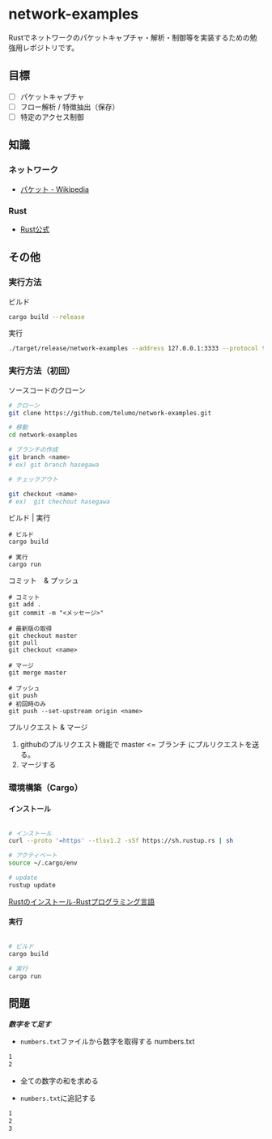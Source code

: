 # network-examples

Rustでネットワークのパケットキャプチャ・解析・制御等を実装するための勉強用レポジトリです。

## 目標

- [ ] パケットキャプチャ
- [ ] フロー解析 / 特徴抽出（保存）
- [ ] 特定のアクセス制御

## 知識

### ネットワーク

- [パケット \- Wikipedia](https://ja.wikipedia.org/wiki/%E3%83%91%E3%82%B1%E3%83%83%E3%83%88)

### Rust

- [Rust公式](https://www.rust-lang.org/)

## その他

### 実行方法

ビルド
```sh
cargo build --release
```

実行
```sh
./target/release/network-examples --address 127.0.0.1:3333 --protocol tcp --role server
```


### 実行方法（初回）

ソースコードのクローン
```sh
# クローン
git clone https://github.com/telumo/network-examples.git

# 移動
cd network-examples

# ブランチの作成
git branch <name>
# ex) git branch hasegawa

# チェックアウト

git checkout <name>
# ex)  git chechout hasegawa
```

ビルド | 実行
```
# ビルド
cargo build

# 実行
cargo run
```

コミット　& プッシュ
```
# コミット
git add .
git commit -m "<メッセージ>"

# 最新版の取得
git checkout master
git pull
git checkout <name>

# マージ
git merge master

# プッシュ
git push  
# 初回時のみ
git push --set-upstream origin <name>
```

プルリクエスト & マージ

1. githubのプルリクエスト機能で master <= <name>ブランチ にプルリクエストを送る。
2. マージする


### 環境構築（Cargo）

#### インストール

```sh

# インストール
curl --proto '=https' --tlsv1.2 -sSf https://sh.rustup.rs | sh

# アクティベート
source ~/.cargo/env

# update
rustup update

```
[Rustのインストール\-Rustプログラミング言語](https://www.rust-lang.org/tools/install)

#### 実行

```sh

# ビルド
cargo build

# 実行
cargo run
```

## 問題

***数字をて足す***

- `numbers.txt`ファイルから数字を取得する
numbers.txt
```txt
1
2
```
- 全ての数字の和を求める

- `numbers.txt`に追記する
```txt
1
2
3
```







